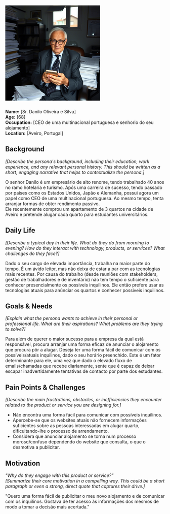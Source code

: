 # ![Persona Name](senhorio.png)  
**Name:** [Sr. Danilo Oliveira e Silva]  
**Age:** [68]  
**Occupation:** [CEO de uma multinacional portuguesa e senhorio do seu alojamento]  
**Location:** [Aveiro, Portugal]  

## Background  
*[Describe the persona's background, including their education, work experience, and any relevant personal history. This should be written as a short, engaging narrative that helps to contextualize the persona.]*  

O senhor Danilo é um empresário de alto renome, tendo trabalhado 40 anos no ramo hotelaria e turismo. Após uma carreira de sucesso, tendo passado por países como os Estados Unidos, Japão e Alemanha, possui agora um papel como CEO de uma multinacional portuguesa. 
Ao mesmo tempo, tenta arranjar formas de obter rendimento passivo.  
Ele recentemente comprou um apartamento de 3 quartos na cidade de Aveiro e pretende alugar cada quarto para estudantes universitários.

## Daily Life  
*[Describe a typical day in their life. What do they do from morning to evening? How do they interact with technology, products, or services? What challenges do they face?]*

Dado o seu cargo de elevada importância, trabalha na maior parte do tempo. 
É um ávido leitor, mas não deixa de estar a par com as tecnologias mais recentes.
Por causa do trabalho (desde reuniões com stakeholders, gestão de trabalhadores e de inventário) não tem tempo o suficiente para conhecer presencialmente os possiveis inquilinos. Ele então prefere usar as tecnologias atuais para anúnciar os quartos e conhecer possiveis inquilinos.

## Goals & Needs  
*[Explain what the persona wants to achieve in their personal or professional life. What are their aspirations? What problems are they trying to solve?]*  

Para além de querer o maior sucesso para a empresa da qual está responsável, procura arranjar uma forma eficaz de anunciar o alojamento que procura pôr a alugar. Deseja ter uma forma fácil de comunicar com os possíveis/atuais inquilinos, dado o seu horário preenchido. 
Este é um fator determinante para ele, uma vez que dado o elevado fluxo de emails/chamadas que recebe diariamente, sente que é capaz de deixar escapar inadvertidamente tentativas de contacto por parte dos estudantes.

## Pain Points & Challenges  
*[Describe the main frustrations, obstacles, or inefficiencies they encounter related to the product or service you are designing for.]*  

- Não encontra uma forma fácil para comunicar com possíveis inquilinos.
- Apercebe-se que os websites atuais não fornecem informações suficientes sobre as pessoas interessadas em alugar quarto, dificultando-lhe o processo de arrendamento.
- Considera que anunciar alojamento se torna num processo moroso/confuso dependendo do website que consulta, o que o desmotiva a publicitar.
 

## Motivation  
*"Why do they engage with this product or service?"*  
*[Summarize their core motivation in a compelling way. This could be a short paragraph or even a strong, direct quote that captures their drive.]*

"Quero uma forma fácil de publicitar o meu novo alojamento e de comunicar com os inquilinos. Gostava de ter acesso às informações dos mesmos de modo a tomar a decisão mais acertada."
